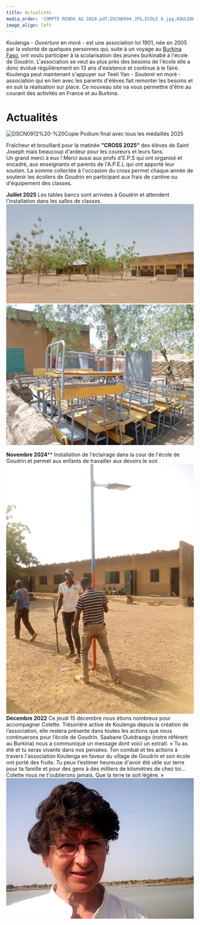 ```yaml
---
title: Actualités
media_order: 'COMPTE RENDU AG 2018.pdf,DSCN6994.JPG,ECOLE 6.jpg,KOULENGA PAINLEVE 1.jpg,DSCN7411 - Copie.JPG,2019 COURSE PAINLEVE.jpg,2019.11PAINLEVE 1.JPG,ECOLE .jpg,Colette 3.JPG,Artistes d''ici et d''ailleurs.JPG,Les convives 1.JPG,PHOTO-2024-11-06-06-52-26.jpg,2025-07-08-13-54-38.jpg,PHOTO-2025-07-08-13-54-16.jpg'
image_align: left
---
```


Koulenga - _Ouverture_  en moré  - est une association loi 1901, née en 2005 par la volonté de quelques personnes qui, suite à un voyage au [Burkina Faso](https://fr.wikipedia.org/wiki/Burkina_Faso), ont voulu participer à la scolarisation des jeunes burkinabé à l'école de Goudrin.
L'association se veut au plus près des besoins de l'école elle a donc évolué régulièrement en 13 ans d'existence et continue à le faire.
Koulenga peut maintenant s'appuyer sur Teeli Yan - _Soutenir_ en moré - association qui en lien avec les parents d'élèves fait remonter les besoins et en suit la réalisation sur place.
Ce nouveau site va vous permettre d'être au courant des activités en France et au Burkina.

# Actualités

![DSCN0912%20-%20Copie](DSCN0912%20-%20Copie.JPG "DSCN0912%20-%20Copie")
		Podium final avec tous les médaillés 2025
        
        
Fraîcheur et brouillard pour la matinée **"CROSS 2025"** des élèves de  Saint Joseph mais beaucoup d'ardeur pour les coureurs et leurs fans.                                                  
Un grand merci à eux !
Merci aussi aux profs d'E.P.S qui ont organisé et encadré, aux enseignants et parents de l'A.P.E.L qui ont apporté leur soutien.
La somme collectée à l'occasion du cross permet chaque année de soutenir les écoliers de Goudrin en participant aux frais de cantine ou d'équipement des classes.


**Juillet 2025**
Les tables bancs sont arrivées à Goudrin et attendent l’installation dans les salles de classes.
![PHOTO-2025-07-08-13-54-16](PHOTO-2025-07-08-13-54-16.jpg "PHOTO-2025-07-08-13-54-16") ![2025-07-08-13-54-38](2025-07-08-13-54-38.jpg "2025-07-08-13-54-38")

**Novembre 2024****
Installation de l'éclairage dans la cour de l'école de Goudrin et permet aux enfants de travailler aux devoirs le soir.
![PHOTO-2024-11-06-06-52-26](PHOTO-2024-11-06-06-52-26.jpg "PHOTO-2024-11-06-06-52-26") 
**Décembre 2022** Ce jeudi 15 décembre nous étions nombreux pour accompagner Colette. Trésorière active de Koulenga depuis la création de l’association, elle restera présente dans toutes les actions que nous continuerons pour l’école de Goudrin.
Saabane Ouédraogo (notre référent au Burkina) nous a communiqué un message dont voici un extrait.
« Tu as été et tu seras vivante dans nos pensées. 
Ton combat et tes actions à travers l'association Koulenga en faveur du village de Goudrin et son école 
ont porté des fruits. 
Tu peux t’estimer heureuse d'avoir été utile sur terre pour ta famille et pour des gens à des milliers de kilomètres de chez toi…
Colette nous ne t'oublierons jamais. 
Que la terre te soit légère. »
![Colette%203](Colette%203.JPG "Colette%203")



